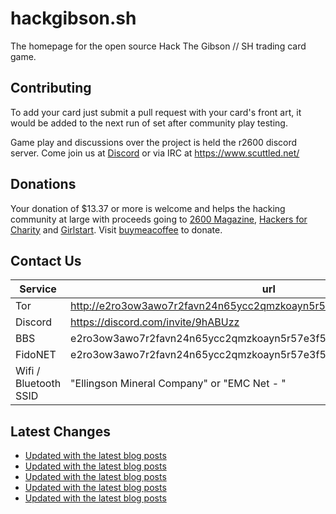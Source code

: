 # hackgibson.sh
The homepage for the open source Hack The Gibson // SH trading card game.


## Contributing

To add your card just submit a pull request with your card's front art, it would be added to the next run of set after community play testing.

Game play and discussions over the project is held the r2600 discord server. Come join us at [Discord](https://discord.com/invite/9hABUzz) or via IRC at https://www.scuttled.net/


## Donations

Your donation of $13.37 or more is welcome and helps the hacking community at large with proceeds going to [2600 Magazine](https://2600.com/), [Hackers for Charity](https://hackersforcharity.org) and [Girlstart](https://girlstart.org).  Visit [buymeacoffee](https://www.buymeacoffee.com/hackgibson.sh) to donate.


## Contact Us

Service | url
-|-
Tor | http://e2ro3ow3awo7r2favn24n65ycc2qmzkoayn5r57e3f56nvjwdcgg32ad.onion
Discord | https://discord.com/invite/9hABUzz
BBS | e2ro3ow3awo7r2favn24n65ycc2qmzkoayn5r57e3f56nvjwdcgg32ad.onion:23
FidoNET | e2ro3ow3awo7r2favn24n65ycc2qmzkoayn5r57e3f56nvjwdcgg32ad.onion:24554
Wifi / Bluetooth SSID | "Ellingson Mineral Company" or "EMC Net - <fidonet address>"

## Latest Changes
<!-- BLOG-POST-LIST:START -->
- [Updated with the latest blog posts](https://github.com/DFW2600/hackgibson.sh/commit/1c0dcb393bf53811cd56c80fe8562aecf67be6f8)
- [Updated with the latest blog posts](https://github.com/DFW2600/hackgibson.sh/commit/d02e65bcb26c9bea2ee817637c1bf9711d603537)
- [Updated with the latest blog posts](https://github.com/DFW2600/hackgibson.sh/commit/df43cdd435cffcd527cb1196bba209515e7aef67)
- [Updated with the latest blog posts](https://github.com/DFW2600/hackgibson.sh/commit/d918f9a0e79f2c27a46cc6db81da52ea3b36aa25)
- [Updated with the latest blog posts](https://github.com/DFW2600/hackgibson.sh/commit/fc486a64ae510bb2a86e30eaee76e4d045a8dca3)
<!-- BLOG-POST-LIST:END -->

